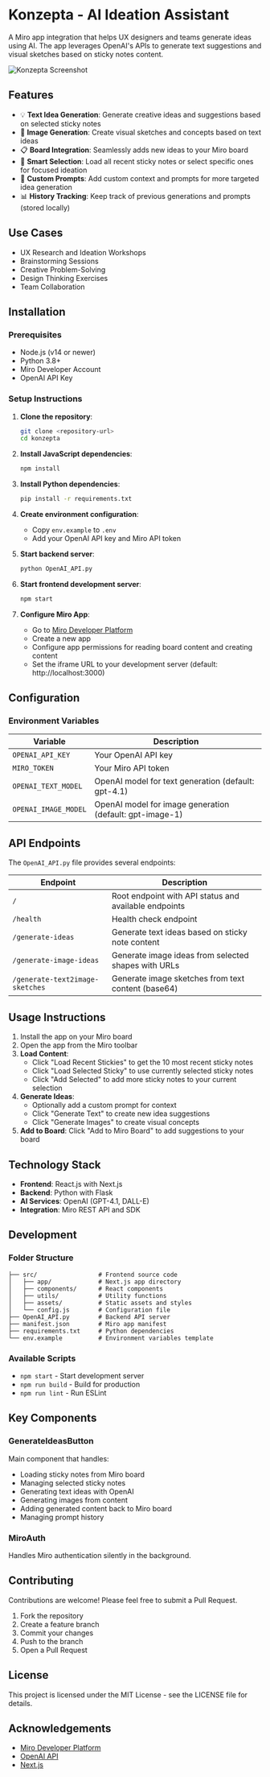 # Konzepta - AI Ideation Assistant

A Miro app integration that helps UX designers and teams generate ideas using AI. The app leverages OpenAI's APIs to generate text suggestions and visual sketches based on sticky notes content.

![Konzepta Screenshot](src/konzepta.png)

## Features

- 💡 **Text Idea Generation**: Generate creative ideas and suggestions based on selected sticky notes
- 🎨 **Image Generation**: Create visual sketches and concepts based on text ideas
- 📋 **Board Integration**: Seamlessly adds new ideas to your Miro board
- 🔄 **Smart Selection**: Load all recent sticky notes or select specific ones for focused ideation
- 📝 **Custom Prompts**: Add custom context and prompts for more targeted idea generation
- 📊 **History Tracking**: Keep track of previous generations and prompts (stored locally)

## Use Cases

- UX Research and Ideation Workshops
- Brainstorming Sessions
- Creative Problem-Solving
- Design Thinking Exercises
- Team Collaboration

## Installation

### Prerequisites

- Node.js (v14 or newer)
- Python 3.8+
- Miro Developer Account
- OpenAI API Key

### Setup Instructions

1. **Clone the repository**:
   ```bash
   git clone <repository-url>
   cd konzepta
   ```

2. **Install JavaScript dependencies**:
   ```bash
   npm install
   ```

3. **Install Python dependencies**:
   ```bash
   pip install -r requirements.txt
   ```

4. **Create environment configuration**:
   - Copy `env.example` to `.env`
   - Add your OpenAI API key and Miro API token

5. **Start backend server**:
   ```bash
   python OpenAI_API.py
   ```

6. **Start frontend development server**:
   ```bash
   npm start
   ```

7. **Configure Miro App**:
   - Go to [Miro Developer Platform](https://developers.miro.com/)
   - Create a new app
   - Configure app permissions for reading board content and creating content
   - Set the iframe URL to your development server (default: http://localhost:3000)

## Configuration

### Environment Variables

| Variable | Description |
|----------|-------------|
| `OPENAI_API_KEY` | Your OpenAI API key |
| `MIRO_TOKEN` | Your Miro API token |
| `OPENAI_TEXT_MODEL` | OpenAI model for text generation (default: gpt-4.1) |
| `OPENAI_IMAGE_MODEL` | OpenAI model for image generation (default: gpt-image-1) |

## API Endpoints

The `OpenAI_API.py` file provides several endpoints:

| Endpoint | Description |
|----------|-------------|
| `/` | Root endpoint with API status and available endpoints |
| `/health` | Health check endpoint |
| `/generate-ideas` | Generate text ideas based on sticky note content |
| `/generate-image-ideas` | Generate image ideas from selected shapes with URLs |
| `/generate-text2image-sketches` | Generate image sketches from text content (base64) |

## Usage Instructions

1. Install the app on your Miro board
2. Open the app from the Miro toolbar
3. **Load Content**:
   - Click "Load Recent Stickies" to get the 10 most recent sticky notes
   - Click "Load Selected Sticky" to use currently selected sticky notes
   - Click "Add Selected" to add more sticky notes to your current selection
4. **Generate Ideas**:
   - Optionally add a custom prompt for context
   - Click "Generate Text" to create new idea suggestions
   - Click "Generate Images" to create visual concepts
5. **Add to Board**: Click "Add to Miro Board" to add suggestions to your board

## Technology Stack

- **Frontend**: React.js with Next.js
- **Backend**: Python with Flask
- **AI Services**: OpenAI (GPT-4.1, DALL-E)
- **Integration**: Miro REST API and SDK

## Development

### Folder Structure

```
├── src/                 # Frontend source code
│   ├── app/             # Next.js app directory
│   ├── components/      # React components
│   ├── utils/           # Utility functions
│   ├── assets/          # Static assets and styles
│   └── config.js        # Configuration file
├── OpenAI_API.py        # Backend API server
├── manifest.json        # Miro app manifest
├── requirements.txt     # Python dependencies
└── env.example          # Environment variables template
```

### Available Scripts

- `npm start` - Start development server
- `npm run build` - Build for production
- `npm run lint` - Run ESLint

## Key Components

### GenerateIdeasButton
Main component that handles:
- Loading sticky notes from Miro board
- Managing selected sticky notes
- Generating text ideas with OpenAI
- Generating images from content
- Adding generated content back to Miro board
- Managing prompt history

### MiroAuth
Handles Miro authentication silently in the background.

## Contributing

Contributions are welcome! Please feel free to submit a Pull Request.

1. Fork the repository
2. Create a feature branch 
3. Commit your changes 
4. Push to the branch 
5. Open a Pull Request

## License

This project is licensed under the MIT License - see the LICENSE file for details.

## Acknowledgements

- [Miro Developer Platform](https://developers.miro.com/)
- [OpenAI API](https://openai.com/api/)
- [Next.js](https://nextjs.org/) 
